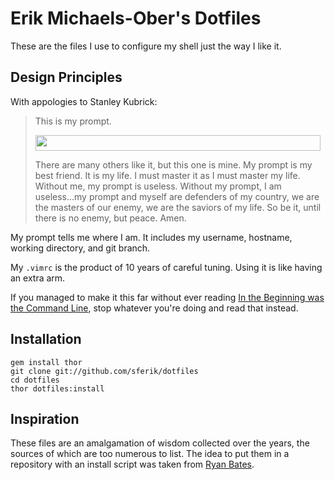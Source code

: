 # Erik Michaels-Ober's Dotfiles
These are the files I use to configure my shell just the way I like it.

## Design Principles
With appologies to Stanley Kubrick:

> This is my prompt.
>
> <img src="https://github.com/sferik/dotfiles/raw/master/.fish_prompt.png" width="456" height="25">
>
> There are many others like it, but this one is mine. My prompt is my best
> friend. It is my life. I must master it as I must master my life. Without me,
> my prompt is useless. Without my prompt, I am useless...my prompt and myself
> are defenders of my country, we are the masters of our enemy, we are the
> saviors of my life. So be it, until there is no enemy, but peace. Amen.

My prompt tells me where I am. It includes my username, hostname, working
directory, and git branch.

My `.vimrc` is the product of 10 years of careful tuning. Using it is like
having an extra arm.

If you managed to make it this far without ever reading [In the Beginning was
the Command Line](http://www.cryptonomicon.com/beginning.html), stop whatever
you're doing and read that instead.

## Installation
    gem install thor
    git clone git://github.com/sferik/dotfiles
    cd dotfiles
    thor dotfiles:install

## Inspiration
These files are an amalgamation of wisdom collected over the years, the sources
of which are too numerous to list. The idea to put them in a repository with an
install script was taken from [Ryan Bates](https://github.com/ryanb/dotfiles).
